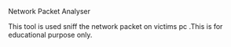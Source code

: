 Network Packet Analyser

This tool is used sniff the network packet on victims pc .This is for educational purpose only.

